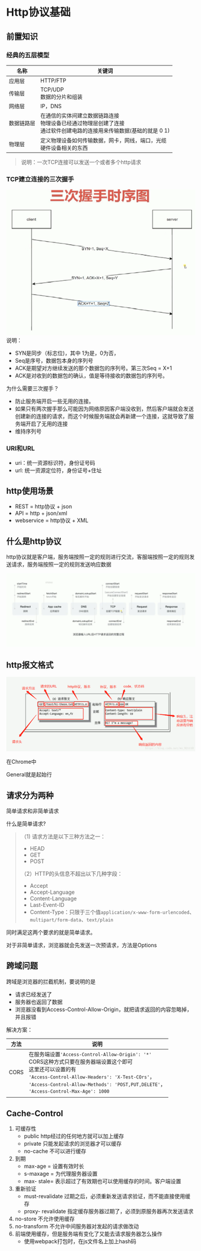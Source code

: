 # Http协议基础

## 前置知识

### 经典的五层模型

| 名称       | 关键词                                                       |
| ---------- | ------------------------------------------------------------ |
| 应用层     | HTTP/FTP                                                     |
| 传输层     | TCP/UDP<br />数据的分片和组装                                |
| 网络层     | IP，DNS                                                      |
| 数据链路层 | 在通信的实体间建立数据链路连接<br />物理设备已经通过物理层创建了连接<br />通过软件创建电路的连接用来传输数据(基础的就是 0 1) |
| 物理层     | 定义物理设备如何传输数据，网卡，网线，端口，光缆<br />硬件设备相关的东西 |

> 说明：一次TCP连接可以发送一个或者多个http请求

### TCP建立连接的三次握手

![三次握手时序图](../picture/三次握手时序图.png)
说明：

* SYN是同步（标志位)，其中 1为是，0为否，
* Seq是序号，数据包本身的序列号
* ACK是期望对方继续发送的那个数据包的序列号。第三次Seq = X+1
* ACK是对收到的数据包的确认，值是等待接收的数据包的序列号。

为什么需要三次握手？

* 防止服务端开启一些无用的连接。
* 如果只有两次握手那么可能因为网络原因客户端没收到，然后客户端就会发送创建新的连接的请求，而这个时候服务端就会再新建一个连接，这就导致了服务端开启了无用的连接
* 维持序列号

### URI和URL

* uri：统一资源标识符，身份证号码
* url: 统一资源定位符，身份证号+住址


## http使用场景
* REST = http协议 + json
* API = http + json/xml
* webservice = http协议 + XML

## 什么是http协议

http协议就是客户端，服务端按照一定的规则进行交流，客服端按照一定的规则发送请求，服务端按照一定的规则发送响应数据

![从输入url到http返回](../picture/从输入url到http返回.png)

## http报文格式

![http报文](../picture/http报文.png)

在Chrome中

General就是起始行



## 请求分为两种

简单请求和非简单请求

什么是简单请求?

> （1) 请求方法是以下三种方法之一：
>
> - HEAD
> - GET
> - POST
>
> （2）HTTP的头信息不超出以下几种字段：
>
> - Accept
> - Accept-Language
> - Content-Language
> - Last-Event-ID
> - Content-Type：只限于三个值`application/x-www-form-urlencoded`、`multipart/form-data`、`text/plain`

同时满足这两个要求的就是简单请求。

对于非简单请求，浏览器就会先发送一次预请求，方法是Options

## 跨域问题

跨域是浏览器的拦截机制，要说明的是

* 请求已经发送了
* 服务器也返回了数据
* 浏览器没看到Access-Control-Allow-Origin，就把请求返回的内容忽略掉，并且报错

解决方案：

| 方法 | 说明                                                         |
| ---- | ------------------------------------------------------------ |
| CORS | 在服务端设置`'Access-Control-Allow-Origin': '*'`<br />CORS这种方式只要在服务器端设置这个即可<br />这里还可以设置的有<br />`'Access-Control-Allow-Headers': 'X-Test-COrs'`，<br />`'Access-Control-Allow-Methods': 'POST,PUT,DELETE'`，<br />`'Access-Control-Max-Age': 1000` |
|      |                                                              |

## Cache-Control

1. 可缓存性
   - public  http经过的任何地方就可以加上缓存
   - private  只能发起请求的浏览器才可以缓存
   -  no-cache  不可以进行缓存
2. 到期
   * max-age = <seconds>  设置有效时长
   * s-maxage = <seconds>  为代理服务器设置
   * max- stale=<seconds>   表示超过了有效期也可以使用缓存的时间。客户端设置
3. 重新验证
   * must-revalidate 过期之后，必须重新发送请求验证，而不能直接使用缓存
   *  proxy- revalidate 指定缓存服务器过期了，必须到原服务器再次发送请求
4. no-store 不允许使用缓存
5. no-transform 不允许中间服务器对发起的请求做改动
6. 前端使用缓存，但是服务端有变化了又能去请求服务器怎么操作
   * 使用webpack打包时，在js文件名上加上hash码





